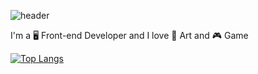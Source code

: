 ![header](https://capsule-render.vercel.app/api?type=waveing&color=auto&height=300&section=header&text=KIM%20HAYEON&fontSize=90&animation=twinkling&fontAlignY=20)

 I'm a 🖥️ Front-end Developer and I love 🎨 Art and 🎮 Game

[![Top Langs](https://github-readme-stats.vercel.app/api/top-langs/?username=myama-ame&layout=compact)](https://github.com/myama-ame/github-readme-stats)

